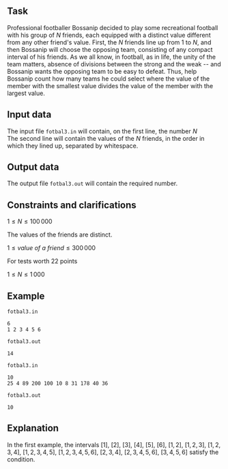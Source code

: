 ## Task

Professional footballer Bossanip decided to play some recreational football with his group of $N$ friends, each equipped with a distinct value different from any other friend's value. First, the $N$ friends line up from $1$ to $N$, and then Bossanip will choose the opposing team, consisting of any compact interval of his friends. As we all know, in football, as in life, the unity of the team matters, absence of divisions between the strong and the weak -- and Bossanip wants the opposing team to be easy to defeat. Thus, help Bossanip count how many teams he could select where the value of the member with the smallest value divides the value of the member with the largest value.

## Input data

The input file `fotbal3.in` will contain, on the first line, the number $N$  
The second line will contain the values of the $N$ friends, in the order in which they lined up, separated by whitespace.

## Output data

The output file `fotbal3.out` will contain the required number.

## Constraints and clarifications

$1 \leq N \leq 100 \, 000$ 

The values of the friends are distinct.

$1 \leq value\ of\ a\ friend \leq 300 \, 000$ 

For tests worth $22$ points 

$1 \leq N \leq 1 \, 000$ 

## Example

`fotbal3.in`
```
6
1 2 3 4 5 6
```

`fotbal3.out`
```
14
```

`fotbal3.in`
```
10
25 4 89 200 100 10 8 31 178 40 36
```

`fotbal3.out`
```
10
```

## Explanation

In the first example, the intervals $[1]$, $[2]$, $[3]$, $[4]$, $[5]$, $[6]$, $[1,2]$, $[1,2,3]$, $[1,2,3,4]$, $[1,2,3,4,5]$, $[1,2,3,4,5,6]$, $[2,3,4]$, $[2,3,4,5,6]$, $[3,4,5,6]$ satisfy the condition.